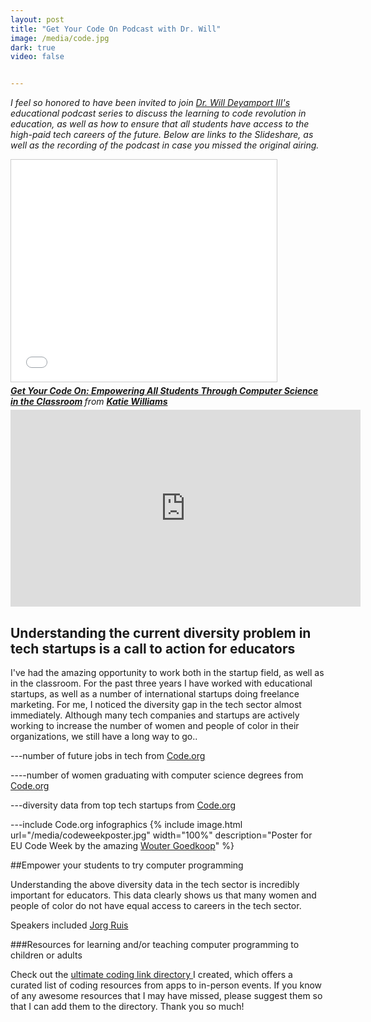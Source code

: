 ```yaml
---
layout: post
title: "Get Your Code On Podcast with Dr. Will"
image: /media/code.jpg
dark: true
video: false


---
```


<em> I feel so honored to have been invited to join <a href="http://www.twitter.com/iamdrwill">Dr. Will Deyamport III's</a> educational podcast series to discuss the learning to code revolution in education, as well as how to ensure that all students have access to the high-paid tech careers of the future. Below are links to the Slideshare, as well as the recording of the podcast in case you missed the original airing.

<iframe src="//www.slideshare.net/slideshow/embed_code/45548917" width="425" height="355" frameborder="0" marginwidth="0" marginheight="0" scrolling="no" style="border:1px solid #CCC; border-width:1px; margin-bottom:5px; max-width: 100%;" allowfullscreen> </iframe> <div style="margin-bottom:5px"> <strong> <a href="//www.slideshare.net/KatieWilliams17/get-your-code-on-empowering-all-students-through-computer-science-in-the-classroom" title="Get Your Code On: Empowering All Students Through Computer Science in the Classroom" target="_blank">Get Your Code On: Empowering All Students Through Computer Science in the Classroom</a> </strong> from <strong><a href="//www.slideshare.net/KatieWilliams17" target="_blank">Katie Williams</a></strong> </div>


<iframe width="560" height="315" src="https://www.youtube.com/embed/5Ltky5wDK_s" frameborder="0" allowfullscreen></iframe>

</em>


## Understanding the current diversity problem in tech startups is a call to action for educators

I've had the amazing opportunity to work both in the startup field, as well as in the classroom. For the past three years I have worked with educational startups, as well as a number of international startups doing freelance marketing. For me, I noticed the diversity gap in the tech sector almost immediately. Although many tech companies and startups are actively working to increase the number of women and people of color in their organizations, we still have a long way to go..

---number of future jobs in tech from <a href="http://www.code.org">Code.org</a>

----number of women graduating with computer science degrees from <a href="http://www.code.org">Code.org</a>

---diversity data from top tech startups from <a href="http://www.code.org">Code.org</a>

---include Code.org infographics
{% include image.html url="/media/codeweekposter.jpg" width="100%" description="Poster for EU Code Week by the amazing <a href='http://www.twitter.com/byWFG'>Wouter Goedkoop</a>" %}

##Empower your students to try computer programming

Understanding the above diversity data in the tech sector is incredibly important for educators. This data clearly shows us that many women and people of color do not have equal access to careers in the tech sector.

Speakers included <a href="http://www.twitter.com/jruis">Jorg Ruis</a>

###Resources for learning and/or teaching computer programming to children or adults

Check out the <a href="http://learn-computer-programming.zeef.com"> ultimate coding link directory </a> I created, which offers a curated list of coding resources from apps to in-person events. If you know of any awesome resources that I may have missed, please suggest them so that I can add them to the directory. Thank you so much!
